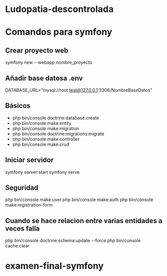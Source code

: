# Ludopatia-descontrolada
# Comandos para symfony

## Crear proyecto web
symfony new --webapp nombre_proyecto

## Añadir base datosa .env
DATABASE_URL="mysql://root:test@127.0.0.1:3306/NombreBaseDatos"

## Básicos
- php bin/console doctrine:database:create
- php bin/console make:entity
- php bin/console make:migration
- php bin/console doctrine:migrations:migrate
- php bin/console make:controller
- php bin/console make:crud

## Iniciar servidor

symfony server:start
symfony serve

## Seguridad

php bin/console make:user
php bin/console make:auth
php bin/console make:registration-form


## Cuando se hace relacion entre varias entidades a veces falla

php bin/console doctrine:schema:update --force
php bin/console cache:clear



# examen-final-symfony
